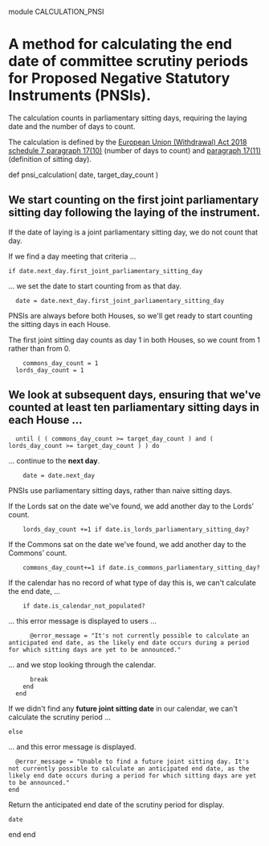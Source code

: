 module CALCULATION_PNSI
# A method for calculating the end date of committee scrutiny periods for Proposed Negative Statutory Instruments (PNSIs).

The calculation counts in parliamentary sitting days, requiring the laying date and the number of days to count.

The calculation is defined by the [European Union (Withdrawal) Act 2018 schedule 7 paragraph 17(10)](https://www.legislation.gov.uk/ukpga/2018/16/schedule/7/enacted#schedule-7-paragraph-17-10) (number of days to count) and [paragraph 17(11)](https://www.legislation.gov.uk/ukpga/2018/16/schedule/7/enacted#schedule-7-paragraph-17-11) (definition of sitting day).

  def pnsi_calculation( date, target_day_count )
## We start counting on the **first joint parliamentary sitting day following the laying of the instrument**.

If the date of laying is a joint parliamentary sitting day, we do not count that day.

If we find a day meeting that criteria ...

    if date.next_day.first_joint_parliamentary_sitting_day
... we set the date to start counting from as that day.

      date = date.next_day.first_joint_parliamentary_sitting_day
PNSIs are always before both Houses, so we'll get ready to start counting the sitting days in each House.

The first joint sitting day counts as day 1 in both Houses, so we count from 1 rather than from 0.

    	commons_day_count = 1
      lords_day_count = 1
## We look at subsequent days, ensuring that we've counted at least ten parliamentary sitting days in each House ...

      until ( ( commons_day_count >= target_day_count ) and ( lords_day_count >= target_day_count ) ) do
... continue to the **next day**.

        date = date.next_day
PNSIs use parliamentary sitting days, rather than naive sitting days.

If the Lords sat on the date we've found, we add another day to the Lords’ count.

        lords_day_count +=1 if date.is_lords_parliamentary_sitting_day?
If the Commons sat on the date we've found, we add another day to the Commons’ count.

        commons_day_count+=1 if date.is_commons_parliamentary_sitting_day?
If the calendar has no record of what type of day this is, we can't calculate the end date, ...

        if date.is_calendar_not_populated?
... this error message is displayed to users ...

          @error_message = "It's not currently possible to calculate an anticipated end date, as the likely end date occurs during a period for which sitting days are yet to be announced."
... and we stop looking through the calendar.

          break
        end
      end
If we didn't find any **future joint sitting date** in our calendar, we can't calculate the scrutiny period ...

    else
... and this error message is displayed.

      @error_message = "Unable to find a future joint sitting day. It's not currently possible to calculate an anticipated end date, as the likely end date occurs during a period for which sitting days are yet to be announced."
    end
Return the anticipated end date of the scrutiny period for display.

    date
  end
end